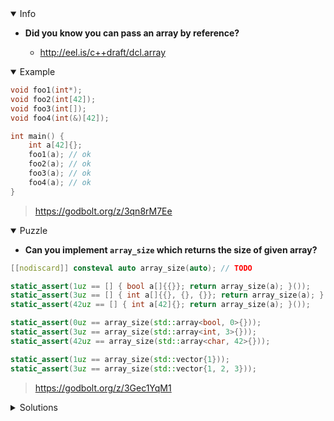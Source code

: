 <details open><summary>Info</summary><p>

* **Did you know you can pass an array by reference?**

  * http://eel.is/c++draft/dcl.array

</p></details><details open><summary>Example</summary><p>

```cpp
void foo1(int*);
void foo2(int[42]);
void foo3(int[]);
void foo4(int(&)[42]);

int main() {
    int a[42]{};
    foo1(a); // ok
    foo2(a); // ok
    foo3(a); // ok
    foo4(a); // ok
}
```

> https://godbolt.org/z/3qn8rM7Ee 

</p></details><details open><summary>Puzzle</summary><p>

* **Can you implement `array_size` which returns the size of given array?**

```cpp
[[nodiscard]] consteval auto array_size(auto); // TODO

static_assert(1uz == [] { bool a[]{{}}; return array_size(a); }());
static_assert(3uz == [] { int a[]{{}, {}, {}}; return array_size(a); }());
static_assert(42uz == [] { int a[42]{}; return array_size(a); }());

static_assert(0uz == array_size(std::array<bool, 0>{}));
static_assert(3uz == array_size(std::array<int, 3>{}));
static_assert(42uz == array_size(std::array<char, 42>{}));

static_assert(1uz == array_size(std::vector{1}));
static_assert(3uz == array_size(std::vector{1, 2, 3}));
```

> https://godbolt.org/z/3Gec1YqM1

</p></details><details><summary>Solutions</summary><p>
